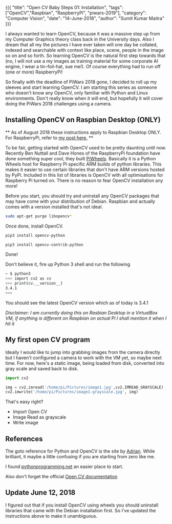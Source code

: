 {{{
  "title": "Open CV Baby Steps 01: Installation",
  "tags": ["OpenCV","Raspbian", "RaspberryPi", "piwars-2019"],
  "category": "Computer Vision",
  "date": "14-June-2018",
  "author": "Sumit Kumar Maitra"
}}}

I always wanted to learn OpenCV, because it was a massive step up from my Computer Graphics theory class back in the University days. Also I dream that all my the pictures I have ever taken will one day be collated, indexed and searchable with context like place, scene, people in the image so on and so forth. So learning OpenCV is the natural first step towards that (no, I will not use a my images as training material for some corporate AI engine, I wear a tin-foil-hat, sue me!). Of course everything had to run off (one or more) RaspberryPi!

So finally with the deadline of PiWars 2018 gone, I decided to roll up my sleeves and start learning OpenCV. I am starting this series as someone who doesn't know any OpenCV, only familiar with Python and Linux environments. Don't really know when it will end, but hopefully it will cover doing the PiWars 2018 challenges using a camera.

## Installing OpenCV on Raspbian Desktop (ONLY)

 ** As of August 2018 these instructions apply to Raspbian Desktop ONLY. For RaspberryPi, refer to [my post here.](/blog/opencv-baby-steps-06-from-vm-to-metal) **

To be fair, getting started with OpenCV used to be pretty daunting until now. Recently Ben Nuttall and Dave Hones of the RaspberryPi foundation have done something super cool, they built [PiWheels](www.piwheels.org). Basically it is a Python Wheels host for Raspberry Pi specific ARM builds of python libraries. This makes it easier to use certain libraries that don't have ARM versions hosted by PyPi. Included in this list of libraries is OpenCV with all optimisations for Raspberry Pi turned on. There is no reason to fear OpenCV installation any more!

Before you start, you should try and uninstall any OpenCV packages that may have come with your distribution of Debian. Raspbian and actually comes with a version installed that's not ideal.


```bash
sudo apt-get purge libopencv*
```

Once done, install OpenCV.

```bash
pip3 install opencv-python

pip3 install opencv-contrib-python
```

Done!

Don't believe it, fire up Python 3 shell and run the following

```bash
~ $ python3
>>> import cv2 as cv
>>> print(cv.__version__)
3.4.1
>>>
```

You should see the latest OpenCV version which as of today is 3.4.1

_Disclaimer: I am currently doing this on Rasbian Desktop in a VirtualBox VM, if anything is different on Raspbian on actual Pi I shall mention it when I hit it_

## My first open CV program  
Ideally I would like to jump into grabbing images from the camera directly but I haven't configured a camera to work with the VM yet, so maybe next time. For now, here's a static image, being loaded from disk, converted into gray scale and saved back to disk.

```python
import cv2

img = cv2.imread('/home/pi/Pictures/image1.jpg',cv2.IMREAD_GRAYSCALE)
cv2.imwrite('/home/pi/Pictures/image1-grayscale.jpg', img)

```

That's easy right?  
- Import Open CV
- Image Read as grayscale
- Write image


## References

The goto reference for Python and OpenCV is the site by [Adrian](www.pyimagesearch.com). While brilliant, it maybe a little confusing if you are starting from zero like me.

I found [pythonprogramming.net](https://pythonprogramming.net/loading-images-python-opencv-tutorial/) an easier place to start.

Also don't forget the official [Open CV documentation](https://docs.opencv.org/trunk/d6/d00/tutorial_py_root.html)

## Update June 12, 2018
I figured out that if you install OpenCV using wheels you should uninstall libraries that came with the Debian installation first. So I've updated the instructions above to make it unambiguous.
